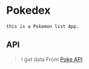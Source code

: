 # Pokedex

    this is a Pokemon list App.

## API

> I got data From [Poke API](https://pokeapi.co/)
